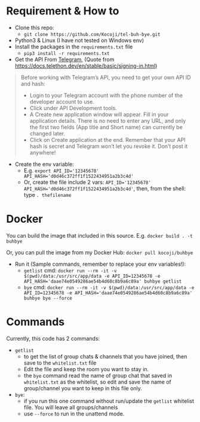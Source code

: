 # Requirement & How to
- Clone this repo:
  - `git clone https://github.com/Kocoji/tel-buh-bye.git`
- Python3 & Linux (I have not tested on Windows env)
- Install the packages in the `requirements.txt` file 
  - `pip3 install -r requirements.txt`
- Get the API From [Telegram](https://my.telegram.org/), (Quote from https://docs.telethon.dev/en/stable/basic/signing-in.html)
> Before working with Telegram’s API, you need to get your own API ID and hash:
> - Login to your Telegram account with the phone number of the developer account to use.
> - Click under API Development tools.
> - A Create new application window will appear. Fill in your application details. There is no need to enter any URL, and only the first two fields (App title and Short name) can currently be changed later.
> - Click on Create application at the end. Remember that your API hash is secret and Telegram won’t let you revoke it. Don’t post it anywhere!
- Create the env variable: 
  - E.g. `export API_ID='12345678' API_HASH='d0d46c372ff1f1522434951a2b3c4d'`
  - Or, create the file include 2 vars: `API_ID='12345678' API_HASH='d0d46c372ff1f1522434951a2b3c4d'`, then, from the shell: type `. thefilename`

# Docker
You can build the image that included in this source. E.g. `docker build . -t buhbye`

Or, you can pull the image from my Docker Hub: `docker pull kocoji/buhbye`
- Run it (Sample commands, remember to replace your env variables!):
  - `getlist` cmd: `docker run --rm -it -v $(pwd)/data:/usr/src/app/data -e API_ID=12345678 -e API_HASH='daae74e0549286ae54b4d60c8b9a6c89a' buhbye getlist`
  - `bye` cmd: `docker run --rm -it -v $(pwd)/data:/usr/src/app/data -e API_ID=12345678 -e API_HASH='daae74e0549286ae54b4d60c8b9a6c89a' buhbye bye --force`

# Commands
Currently, this code has 2 commands:
- `getlist`
  - to get the list of group chats & channels that you have joined, then save to the `whitelist.txt` file
  - Edit the file and keep the room you want to stay in.
  - the `bye` command read the name of group chat that saved in `whitelist.txt` as the whitelist, so edit and save the name of group/channel you want to keep in this file only. 
- `bye`:
  - if you run this one command without run/update the `getlist` whitelist file. You will leave all groups/channels 
  - use `--force` to run in the unattend mode.
